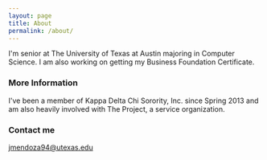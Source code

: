 ```yaml
---
layout: page
title: About
permalink: /about/
---
```


I'm senior at The University of Texas at Austin majoring in Computer Science. I am also working on getting my Business Foundation Certificate.

### More Information

I've been a member of Kappa Delta Chi Sorority, Inc. since Spring 2013 and am also heavily involved with The Project, a service organization.

### Contact me

[jmendoza94@utexas.edu](mailto:email@domain.com)
